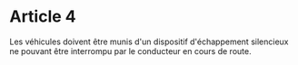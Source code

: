 # Article 4

Les véhicules doivent être munis d'un dispositif d'échappement silencieux ne pouvant être interrompu par le conducteur en cours de route.
